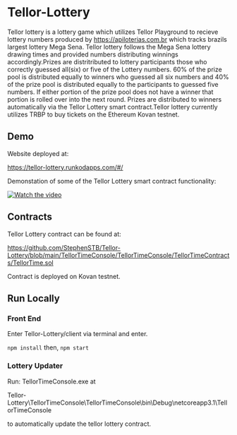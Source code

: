 # Tellor-Lottery

Tellor lottery is a lottery game which utilizes Tellor Playground to recieve lottery numbers produced by <a href="https://apiloterias.com.br">https://apiloterias.com.br</a> which tracks brazils largest lottery Mega Sena. Tellor lottery follows the Mega Sena lottery drawing times and provided numbers distributing winnings accordingly.Prizes are distritributed to lottery participants those who correctly guessed all(six) or five of the Lottery numbers. 60% of the prize pool is distributed equally to winners who guessed all six numbers and 40% of the prize pool is distributed equally to the participants to guessed five numbers. If either portion of the prize pool does not have a winner that portion is rolled over into the next round. Prizes are distributed to winners automatically via the Tellor Lottery smart contract.Tellor lottery currently utilizes TRBP to buy tickets on the Ethereum Kovan testnet.

## Demo
Website deployed at:

https://tellor-lottery.runkodapps.com/#/

Demonstation of some of the Tellor Lottery smart contract functionality:

[![Watch the video](https://img.youtube.com/vi/pVxzg3aQ4D0/hqdefault.jpg)](https://youtu.be/pVxzg3aQ4D0)

## Contracts
Tellor Lottery contract can be found at:

https://github.com/StephenSTB/Tellor-Lottery/blob/main/TellorTimeConsole/TellorTimeConsole/TellorTimeContracts/TellorTime.sol

Contract is deployed on Kovan testnet.

## Run Locally

### Front End
Enter Tellor-Lottery/client via terminal and enter.

``` npm install ```
then,
``` npm start ```
### Lottery Updater
Run: TellorTimeConsole.exe at 

Tellor-Lottery\TellorTimeConsole\TellorTimeConsole\bin\Debug\netcoreapp3.1\TellorTimeConsole 

to automatically update the tellor lottery contract.

